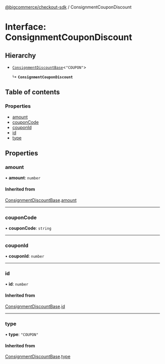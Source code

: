 [@bigcommerce/checkout-sdk](../README.md) / ConsignmentCouponDiscount

# Interface: ConsignmentCouponDiscount

## Hierarchy

- [`ConsignmentDiscountBase`](ConsignmentDiscountBase.md)<``"COUPON"``\>

  ↳ **`ConsignmentCouponDiscount`**

## Table of contents

### Properties

- [amount](ConsignmentCouponDiscount.md#amount)
- [couponCode](ConsignmentCouponDiscount.md#couponcode)
- [couponId](ConsignmentCouponDiscount.md#couponid)
- [id](ConsignmentCouponDiscount.md#id)
- [type](ConsignmentCouponDiscount.md#type)

## Properties

### amount

• **amount**: `number`

#### Inherited from

[ConsignmentDiscountBase](ConsignmentDiscountBase.md).[amount](ConsignmentDiscountBase.md#amount)

___

### couponCode

• **couponCode**: `string`

___

### couponId

• **couponId**: `number`

___

### id

• **id**: `number`

#### Inherited from

[ConsignmentDiscountBase](ConsignmentDiscountBase.md).[id](ConsignmentDiscountBase.md#id)

___

### type

• **type**: ``"COUPON"``

#### Inherited from

[ConsignmentDiscountBase](ConsignmentDiscountBase.md).[type](ConsignmentDiscountBase.md#type)

